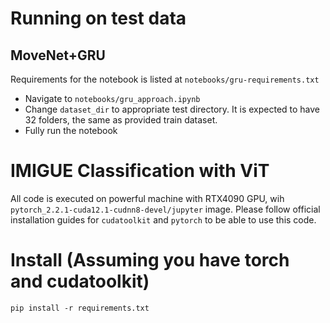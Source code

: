 # Running on test data

## MoveNet+GRU

Requirements for the notebook is listed at `notebooks/gru-requirements.txt`
- Navigate to `notebooks/gru_approach.ipynb`
- Change `dataset_dir` to appropriate test directory. It is expected to have 32 folders, the same as provided train dataset.
- Fully run the notebook

# IMIGUE Classification with ViT

All code is executed on powerful machine with RTX4090 GPU, wih `pytorch_2.2.1-cuda12.1-cudnn8-devel/jupyter` image. 
Please follow official installation guides for `cudatoolkit` and `pytorch` to be able to use this code.


# Install (Assuming you have torch and cudatoolkit)

```
pip install -r requirements.txt
```
